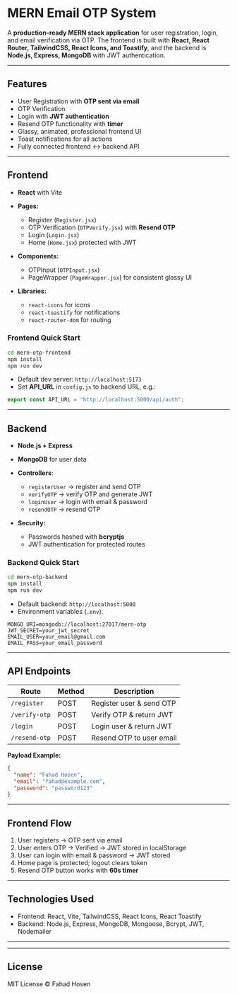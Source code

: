 # MERN Email OTP System

A **production-ready MERN stack application** for user registration, login, and email verification via OTP. The frontend is built with **React, React Router, TailwindCSS, React Icons, and Toastify**, and the backend is **Node.js, Express, MongoDB** with JWT authentication.

---

## **Features**

- User Registration with **OTP sent via email**
- OTP Verification
- Login with **JWT authentication**
- Resend OTP functionality with **timer**
- Glassy, animated, professional frontend UI
- Toast notifications for all actions
- Fully connected frontend ↔ backend API

---

## **Frontend**

- **React** with Vite
- **Pages:**

  - Register (`Register.jsx`)
  - OTP Verification (`OTPVerify.jsx`) with **Resend OTP**
  - Login (`Login.jsx`)
  - Home (`Home.jsx`) protected with JWT

- **Components:**

  - OTPInput (`OTPInput.jsx`)
  - PageWrapper (`PageWrapper.jsx`) for consistent glassy UI

- **Libraries:**

  - `react-icons` for icons
  - `react-toastify` for notifications
  - `react-router-dom` for routing

### **Frontend Quick Start**

```bash
cd mern-otp-frontend
npm install
npm run dev
```

- Default dev server: `http://localhost:5173`
- Set **API_URL** in `config.js` to backend URL, e.g.:

```js
export const API_URL = "http://localhost:5000/api/auth";
```

---

## **Backend**

- **Node.js + Express**
- **MongoDB** for user data
- **Controllers**:

  - `registerUser` → register and send OTP
  - `verifyOTP` → verify OTP and generate JWT
  - `loginUser` → login with email & password
  - `resendOTP` → resend OTP

- **Security:**

  - Passwords hashed with **bcryptjs**
  - JWT authentication for protected routes

### **Backend Quick Start**

```bash
cd mern-otp-backend
npm install
npm run dev
```

- Default backend: `http://localhost:5000`
- Environment variables (`.env`):

```env
MONGO_URI=mongodb://localhost:27017/mern-otp
JWT_SECRET=your_jwt_secret
EMAIL_USER=your_email@gmail.com
EMAIL_PASS=your_email_password
```

---

## **API Endpoints**

| Route         | Method | Description              |
| ------------- | ------ | ------------------------ |
| `/register`   | POST   | Register user & send OTP |
| `/verify-otp` | POST   | Verify OTP & return JWT  |
| `/login`      | POST   | Login user & return JWT  |
| `/resend-otp` | POST   | Resend OTP to user email |

**Payload Example:**

```json
{
  "name": "Fahad Hosen",
  "email": "fahad@example.com",
  "password": "password123"
}
```

---

## **Frontend Flow**

1. User registers → OTP sent via email
2. User enters OTP → Verified → JWT stored in localStorage
3. User can login with email & password → JWT stored
4. Home page is protected; logout clears token
5. Resend OTP button works with **60s timer**

---

## **Technologies Used**

- Frontend: React, Vite, TailwindCSS, React Icons, React Toastify
- Backend: Node.js, Express, MongoDB, Mongoose, Bcrypt, JWT, Nodemailer

---

---

## **License**

MIT License © Fahad Hosen
